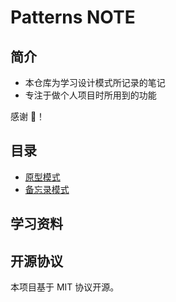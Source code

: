 # Patterns NOTE

## 简介

- 本仓库为学习设计模式所记录的笔记
- 专注于做个人项目时所用到的功能

感谢 🙏！

## 目录

- [原型模式](docs/prototype.md)
- [备忘录模式](docs/mementos.md)

## 学习资料



## 开源协议

本项目基于 MIT 协议开源。
